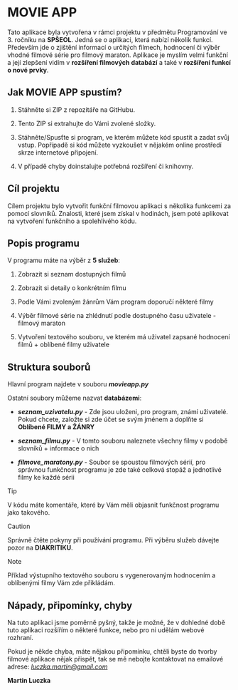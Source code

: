 # MOVIE APP

Tato aplikace byla vytvořena v rámci projektu v předmětu Programování ve 3. ročníku na **SPŠEOL**. Jedná se o aplikaci, která nabízí několik funkcí. Především jde o zjištění informací o určitých filmech, hodnocení či výběr vhodné filmové série pro filmový maraton. Aplikace je myslím velmi funkční a její zlepšení vidím v **rozšíření filmových databází** a také v **rozšíření funkcí o nové prvky**.

## Jak MOVIE APP spustím?

1) Stáhněte si ZIP z repozitáře na GitHubu.

2) Tento ZIP si extrahujte do Vámi zvolené složky.

3) Stáhněte/Spusťte si program, ve kterém můžete kód spustit a zadat svůj vstup. Popřípadě si kód můžete vyzkoušet v nějakém online prostředí skrze internetové připojení.

4) V případě chyby doinstalujte potřebná rozšíření či knihovny.

## Cíl projektu

Cílem projektu bylo vytvořit funkční filmovou aplikaci s několika funkcemi za pomocí slovníků. Znalosti, které jsem získal v hodinách, jsem poté aplikovat na vytvoření funkčního a spolehlivého kódu.

## Popis programu

V programu máte na výběr z **5 služeb**:

1) Zobrazit si seznam dostupných filmů

2) Zobrazit si detaily o konkrétním filmu

3) Podle Vámi zvoleným žánrům Vám program doporučí některé filmy

4) Výběr filmové série na zhlédnutí podle dostupného času uživatele - filmový maraton

5) Vytvoření textového souboru, ve kterém má uživatel zapsané hodnocení filmů + oblíbené filmy uživatele

## Struktura souborů

Hlavní program najdete v souboru ***movieapp.py***

Ostatní soubory můžeme nazvat **databázemi**:

- ***seznam_uzivatelu.py*** - Zde jsou uloženi, pro program, známí uživatelé. Pokud chcete, založte si zde účet se svým jménem a doplňte si **Oblíbené FILMY a ŽÁNRY**

- ***seznam_filmu.py*** - V tomto souboru naleznete všechny filmy v podobě slovníků + informace o nich

- ***filmove_maratony.py*** - Soubor se spoustou filmových sérií, pro správnou funkčnost programu je zde také celková stopáž a jednotlivé filmy ke každé sérii

> [!TIP]
> V kódu máte komentáře, které by Vám měli objasnit funkčnost programu jako takového.

> [!CAUTION]
> Správně čtěte pokyny při používání programu. Při výběru služeb dávejte pozor na **DIAKRITIKU**.

> [!NOTE]
> Příklad výstupního textového souboru s vygenerovaným hodnocením a oblíbenými filmy Vám zde přikládám.

## Nápady, připomínky, chyby

Na tuto aplikaci jsme poměrně pyšný, takže je možné, že v dohledné době tuto aplikaci rozšířím o některé funkce, nebo pro ni udělám webové rozhraní.

Pokud je někde chyba, máte nějakou připomínku, chtěli byste do tvorby filmové aplikace nějak přispět, tak se mě nebojte kontaktovat na emailové adrese: *luczka.martin@gmail.com*

**Martin Luczka**